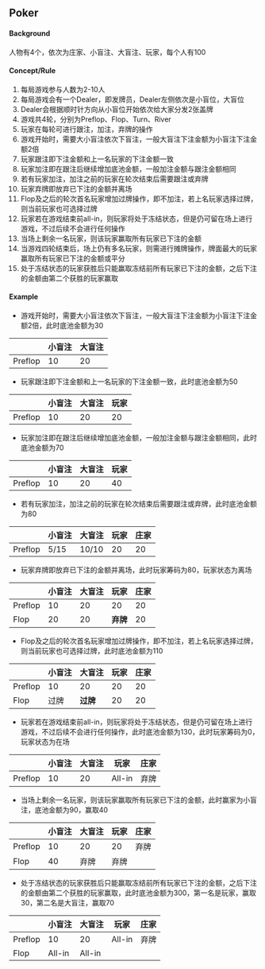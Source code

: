 ## Poker

#### Background

人物有4个，依次为庄家、小盲注、大盲注、玩家，每个人有100

#### Concept/Rule

1. 每局游戏参与人数为2-10人
2. 每局游戏会有一个Dealer，即发牌员，Dealer左侧依次是小盲位，大盲位
3. Dealer会根据顺时针方向从小盲位开始依次给大家分发2张盖牌
4. 游戏共4轮，分别为Preflop、Flop、Turn、River
5. 玩家在每轮可进行跟注，加注，弃牌的操作
6. 游戏开始时，需要大小盲注依次下盲注，一般大盲注下注金额为小盲注下注金额2倍
7. 玩家跟注即下注金额和上一名玩家的下注金额一致
8. 玩家加注即在跟注后继续增加底池金额，一般加注金额与跟注金额相同
9. 若有玩家加注，加注之前的玩家在轮次结束后需要跟注或弃牌
10. 玩家弃牌即放弃已下注的金额并离场
11. Flop及之后的轮次首名玩家增加过牌操作，即不加注，若上名玩家选择过牌，则当前玩家也可选择过牌
12. 玩家若在游戏结束前all-in，则玩家将处于冻结状态，但是仍可留在场上进行游戏，不过后续不会进行任何操作
13. 当场上剩余一名玩家，则该玩家赢取所有玩家已下注的金额
14. 当游戏四轮结束后，场上仍有多名玩家，则需进行摊牌操作，牌面最大的玩家赢取所有玩家已下注的金额或平分
15. 处于冻结状态的玩家获胜后只能赢取冻结前所有玩家已下注的金额，之后下注的金额由第二个获胜的玩家赢取

#### Example

* 游戏开始时，需要大小盲注依次下盲注，一般大盲注下注金额为小盲注下注金额2倍，此时底池金额为30

|         | 小盲注 | 大盲注 |
| ------- | ------ | ------ |
| Preflop | 10     | 20     |

* 玩家跟注即下注金额和上一名玩家的下注金额一致，此时底池金额为50

|         | 小盲注 | 大盲注 | 玩家 |
| ------- | ------ | ------ | ---- |
| Preflop | 10     | 20     | 20   |

* 玩家加注即在跟注后继续增加底池金额，一般加注金额与跟注金额相同，此时底池金额为70

|         | 小盲注 | 大盲注 | 玩家 |
| ------- | ------ | ------ | ---- |
| Preflop | 10     | 20     | 40   |

* 若有玩家加注，加注之前的玩家在轮次结束后需要跟注或弃牌，此时底池金额为80

|         | 小盲注 | 大盲注 | 玩家 | 庄家 |
| ------- | ------ | ------ | ---- | ---- |
| Preflop | 5/15   | 10/10  | 20   | 20   |

* 玩家弃牌即放弃已下注的金额并离场，此时玩家筹码为80，玩家状态为离场

|         | 小盲注 | 大盲注 | 玩家     | 庄家 |
| ------- | ------ | ------ | -------- | ---- |
| Preflop | 10     | 20     | 20       | 20   |
| Flop    | 20     | 20     | **弃牌** | 20   |

* Flop及之后的轮次首名玩家增加过牌操作，即不加注，若上名玩家选择过牌，则当前玩家也可选择过牌，此时底池金额为110

|         | 小盲注 | 大盲注   | 玩家 | 庄家 |
| ------- | ------ | -------- | ---- | ---- |
| Preflop | 10     | 20       | 20   | 20   |
| Flop    | 过牌   | **过牌** | 20   | 20   |

* 玩家若在游戏结束前all-in，则玩家将处于冻结状态，但是仍可留在场上进行游戏，不过后续不会进行任何操作，此时底池金额为130，此时玩家筹码为0，玩家状态为在场

|         | 小盲注 | 大盲注 | 玩家   | 庄家 |
| ------- | ------ | ------ | ------ | ---- |
| Preflop | 10     | 20     | All-in | 弃牌 |

* 当场上剩余一名玩家，则该玩家赢取所有玩家已下注的金额，此时赢家为小盲注，底池金额为90，赢取40

|         | 小盲注 | 大盲注 | 玩家 | 庄家 |
| ------- | ------ | ------ | ---- | ---- |
| Preflop | 10     | 20     | 20   | 弃牌 |
| Flop    | 40     | 弃牌   | 弃牌 |      |

* 处于冻结状态的玩家获胜后只能赢取冻结前所有玩家已下注的金额，之后下注的金额由第二个获胜的玩家赢取，此时底池金额为300，第一名是玩家，赢取30，第二名是大盲注，赢取70

|         | 小盲注 | 大盲注 | 玩家   | 庄家 |
| ------- | ------ | ------ | ------ | ---- |
| Preflop | 10     | 20     | All-in | 弃牌 |
| Flop    | All-in | All-in |        |      |
